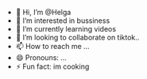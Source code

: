 - 👋 Hi, I’m @Helga
- 👀 I’m interested in bussiness
- 🌱 I’m currently learning videos
- 💞️ I’m looking to collaborate on tiktok..
- 📫 How to reach me ...
- 😄 Pronouns: ...
- ⚡ Fun fact: im cooking

<!---
Helgafiro11/Helgafiro11 is a ✨ special ✨ repository because its `README.md` (this file) appears on your GitHub profile.
You can click the Preview link to take a look at your changes.
--->
